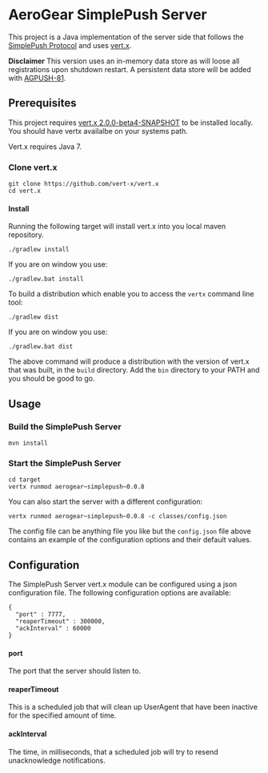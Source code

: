 # AeroGear SimplePush Server
This project is a Java implementation of the server side that follows the [SimplePush Protocol](https://wiki.mozilla.org/WebAPI/SimplePush/Protocol)
and uses [vert.x](http://vertx.io/).

__Disclaimer__ This version uses an in-memory data store as will loose all registrations upon shutdown restart. 
A persistent data store will be added with [AGPUSH-81](https://issues.jboss.org/browse/AGPUSH-81).

## Prerequisites 
This project requires [vert.x 2.0.0-beta4-SNAPSHOT](https://github.com/vert-x/vert.x) to be installed locally.
You should have vertx availalbe on your systems path.

Vert.x requires Java 7.

### Clone vert.x
    git clone https://github.com/vert-x/vert.x
    cd vert.x

#### Install
Running the following target will install vert.x into you local maven repository.

    ./gradlew install
    
If you are on window you use:

    ./gradlew.bat install
    
To build a distribution which enable you to access the ```vertx``` command line tool:

    ./gradlew dist
    
If you are on window you use:

    ./gradlew.bat dist
    
The above command will produce a distribution with the version of vert.x that was built, in the ```build``` directory. Add 
the ```bin``` directory to your PATH and you should be good to go.

## Usage

### Build the SimplePush Server

    mvn install

### Start the SimplePush Server

    cd target
    vertx runmod aerogear~simplepush~0.0.8
    
You can also start the server with a different configuration:

    vertx runmod aerogear~simplepush~0.0.8 -c classes/config.json

The config file can be anything file you like but the ```config.json``` file above contains an example of the configuration 
options and their default values.    

## Configuration
The SimplePush Server vert.x module can be configured using a json configuration file. The following configuration options
are available:

    {
      "port" : 7777,
      "reaperTimeout" : 300000,
      "ackInterval" : 60000
    }
    
#### port
The port that the server should listen to.

#### reaperTimeout
This is a scheduled job that will clean up UserAgent that have been inactive for the specified amount of time.

#### ackInterval
The time, in milliseconds, that a scheduled job will try to resend unacknowledge notifications.    


